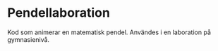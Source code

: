 # Pendellaboration
Kod som animerar en matematisk pendel. 
Användes i en laboration på gymnasienivå.

